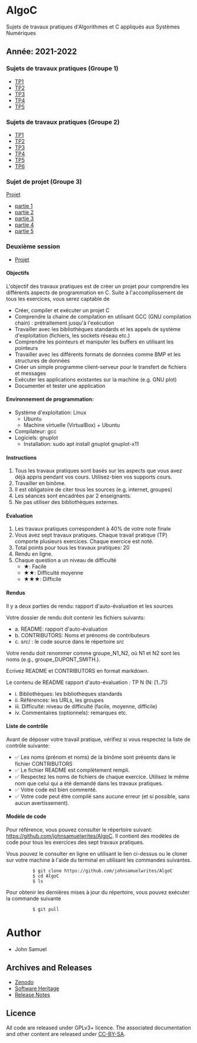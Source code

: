 # AlgoC
Sujets de travaux pratiques d'Algorithmes et C appliqués aux Systèmes Numériques

## Année: 2021-2022
### Sujets de travaux pratiques (Groupe 1)
* [TP1](Groupe1/TP1/TP1.md)
* [TP2](Groupe1/TP2/TP2.md)
* [TP3](Groupe1/TP3/TP3.md)
* [TP4](Groupe1/TP4/TP4.md)
* [TP5](Groupe1/TP5/TP5.md)

### Sujets de travaux pratiques (Groupe 2)
* [TP1](Groupe2/TP1/TP1.md)
* [TP2](Groupe2/TP2/TP2.md)
* [TP3](Groupe2/TP3/TP3.md)
* [TP4](Groupe2/TP4/TP4.md)
* [TP5](Groupe2/TP5/TP5.md)
* [TP6](Groupe2/TP6/TP6.md)

### Sujet de projet (Groupe 3)
[Projet](Projet/Projet.md  )
* [partie 1](Projet/partie1.md  )
* [partie 2](Projet/partie2.md)
* [partie 3](Projet/partie3.md)
* [partie 4](Projet/partie4.md)
* [partie 5](Projet/partie5.md)

### Deuxième session
* [Projet](Projet/Session2/Projet.md)


#### Objectifs

L'objectif des travaux pratiques est de créer un projet pour comprendre
les différents aspects de programmation en C. Suite à l'accomplissement
de tous les exercices, vous serez captable de

-   Créer, compiler et exécuter un projet C
-   Comprendre la chaine de compilation en utilisant GCC (GNU
    compilation chain) : prétraitement jusqu'à l'exécution
-   Travailler avec les bibliothèques standards et les appels de système
    d'exploitation (fichiers, les sockets réseau etc.)
-   Comprendre les pointeurs et manipuler les buffers en utilisant les
    pointeurs
-   Travailler avec les différents formats de données comme BMP et les
    structures de données
-   Créer un simple programme client-serveur pour le transfert de
    fichiers et messages
-   Exécuter les applications existantes sur la machine (e.g. GNU plot)
-   Documenter et tester une application

#### Environnement de programmation:
- Système d'exploitation: Linux
  - Ubuntu
  - Machine virtuelle (VirtualBox) + Ubuntu
- Compilateur: gcc
- Logiciels: gnuplot
  - Installation: sudo apt install gnuplot gnuplot-x11
  
#### Instructions

1.  Tous les travaux pratiques sont basés sur les aspects que vous avez
    déjà appris pendant vos cours. Utilisez-bien vos supports cours.
2.  Travailler en binôme.
3.  Il est obligatoire de citer tous les sources (e.g. internet,
    groupes)
4.  Les séances sont encadrées par 2 enseignants.
5.  Ne pas utiliser des bibliothèques externes.

#### Evaluation

1.  Les travaux pratiques correspondent à 40% de votre note finale
2.  Vous avez sept travaux pratiques. Chaque travail pratique (TP)
    comporte plusieurs exercices. Chaque exercice est noté. 
3.  Total points pour tous les travaux pratiques: 20
4.  Rendu en ligne.
5.  Chaque question a un niveau de difficulté
    -   ★: Facile
    -   ★★: Difficulté moyenne
    -   ★★★: Difficile

#### Rendus

Il y a deux parties de rendu: rapport d'auto-évaluation et les sources

Votre dossier de rendu doit contenir les fichiers suivants:

- a.  README: rapport d'auto-évaluation
- b.  CONTRIBUTORS: Noms et prénoms de contributeurs
- c.  src/ : le code source dans le répertoire *src*

Votre rendu doit renommer comme groupe_N1_N2, où N1 et N2 sont les
noms (e.g., groupe_DUPONT_SMITH.).

Ecrivez README et CONTRIBUTORS en format markdown.

Le contenu de README rapport d'auto-évaluation : TP N (N: [1..7])

- i.  Bibliothèques: les bibliothèques standards
- ii. Références: les URLs, les groupes
- iii. Difficulté: niveau de difficulté (facile, moyenne, difficile)
- iv. Commentaires (optionnels): remarques etc.


#### Liste de contrôle

Avant de déposer votre travail pratique, vérifiez si vous respectez la
liste de contrôle suivante:

-   ✅ Les noms (prénom et noms) de la binôme sont présents dans le
    fichier CONTRIBUTORS
-   ✅ Le fichier README est complètement rempli.
-   ✅ Respectez les noms de fichiers de chaque exercice. Utilisez le
    même nom que celui qui a été demandé dans les travaux pratiques.
-   ✅ Votre code est bien commenté.
-   ✅ Votre code peut être compilé sans aucune erreur (et si possible,
    sans aucun avertissement).

#### Modèle de code

Pour référence, vous pouvez consulter le répertoire suivant:
<https://github.com/johnsamuelwrites/AlgoC>. Il contient des modèles de
code pour tous les exercices des sept travaux pratiques.

Vous pouvez le consulter en ligne en utilisant le lien ci-dessus ou le
cloner sur votre machine à l'aide du terminal en utilisant les
commandes suivantes.

```
          $ git clone https://github.com/johnsamuelwrites/AlgoC
          $ cd AlgoC
          $ ls
```

Pour obtenir les dernières mises à jour du répertoire, vous pouvez exécuter la commande suivante

```
          $ git pull
```

# Author
* John Samuel

## Archives and Releases
* [Zenodo](https://doi.org/10.5281/zenodo.4459305)
* [Software Heritage](https://archive.softwareheritage.org/browse/origin/directory/?origin_url=https://github.com/johnsamuelwrites/AlgoC)
* [Release Notes](RELEASE.md)

## Licence
All code are released under GPLv3+ licence. The associated documentation and other content are released under [CC-BY-SA](https://creativecommons.org/licenses/by-sa/4.0/).
